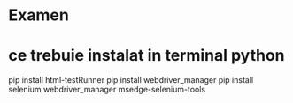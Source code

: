 # Examen

# ce trebuie instalat in terminal python
pip install html-testRunner
pip install webdriver_manager
pip install selenium webdriver_manager msedge-selenium-tools
